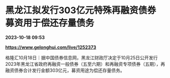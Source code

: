 # 黑龙江拟发行303亿元特殊再融资债券 募资用于偿还存量债务

**2023-10-18 09:53**

**https://www.gelonghui.com/live/1252373**

格隆汇10月18日｜据中国债券信息网，黑龙江财政厅决定于10月25日公开发行2023年黑龙江省政府再融资一般债券（五至六期）和再融资专项债券（五期），再融资债券合计发行金额303亿元，募资用途为偿还存量债务。